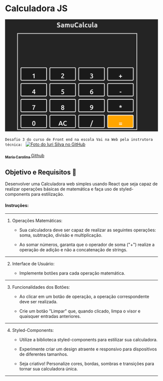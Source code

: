 
# Calculadora JS

<img src = "src/assets/img/samuCalcula.png">

`Desafio 3 do curso de Front end na escola Vai na Web pela instrutora técnica: `
<a href="#" title="defina o titulo do link">
        <img src="https://avatars.githubusercontent.com/u/86030731?v=4" width="100px;" alt="Foto do Iuri Silva no GitHub"/><br>
        <sub><br>
          <b>Maria Carolina</b>
          [Github](https://github.com/mariaccarolina)
        </sub>
      </a>


## Objetivo e Requisitos 🚀

Desenvolver uma Calculadora web simples usando React que seja capaz de realizar operações básicas de matemática e faça uso de styled-components para estilização.

#### Instruções:

---
 1. Operações Matemáticas:
   
    - Sua calculadora deve ser capaz de realizar as seguintes operações: soma, subtração, divisão e multiplicação.
   
    - Ao somar números, garanta que o operador de soma ("+") realize a operação de adição e não a concatenação de strings.
---   
2. Interface de Usuário:
   
    - Implemente botões para cada operação matemática.
   
  --- 
3. Funcionalidades dos Botões:
   
    - Ao clicar em um botão de operação, a operação correspondente deve ser realizada.
   
   - Crie um botão "Limpar" que, quando clicado, limpa o visor e quaisquer entradas anteriores.
   
---
4. Styled-Components:
   
   - Utilize a biblioteca styled-components para estilizar sua calculadora.
   
    - Experimente criar um design atraente e responsivo para dispositivos de diferentes tamanhos.
   
   - Seja criativo! Personalize cores, bordas, sombras e transições para tornar sua calculadora única.
---

